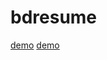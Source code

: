 # bdresume
[demo]( https://wanghuixiago.github.io/bdresume/resume.html)
[demo](http://htmlpreview.github.io/?https://wanghuixiago.github.io/bdresume/resume.html)
